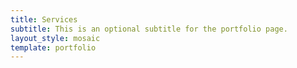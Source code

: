 ```yaml
---
title: Services
subtitle: This is an optional subtitle for the portfolio page.
layout_style: mosaic
template: portfolio
---
```


